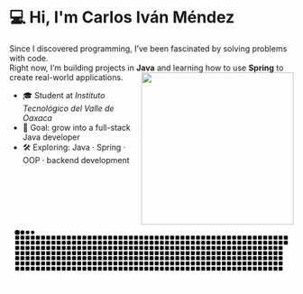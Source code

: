# 💻 Hi, I'm Carlos Iván Méndez

Since I discovered programming, I’ve been fascinated by solving problems with code.  
Right now, I’m building projects in **Java** and learning how to use **Spring** to create real-world applications.
<img align="right" src="https://media.giphy.com/media/QvpqTCiEcwtvx6wwJK/giphy.gif" width="270" height="270" frameBorder="0" class="giphy-embed" allowFullScreen></img>

- 🎓 Student at *Instituto Tecnológico del Valle de Oaxaca*
- 🔭 Goal: grow into a full-stack Java developer
- 🛠️ Exploring: Java · Spring · OOP · backend development


![snake gif](https://github.com/TekyaygilFethi/TekyaygilFethi/blob/output/github-contribution-grid-snake.svg)
